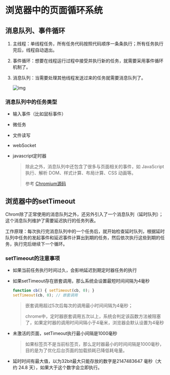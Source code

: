 # 浏览器中的页面循环系统

## 消息队列、事件循环

1. 主线程：单线程任务，所有任务代码按照代码顺序一条条执行；所有任务执行完后，线程自动退出。

2. 事件循环：想要在线程运行过程中接受并执行新的任务，就需要采用事件循环机制了。

3. 消息队列：当需要处理其他线程发送过来的任务就需要消息队列了。

   ![img](https://blog.poetries.top/img/static/gitee/2019/11/30.png)

### 消息队列中的任务类型

- 输入事件（比如鼠标事件）

- 微任务

- 文件读写

- webSocket

- javascript定时器

  > 除此之外，消息队列中还包含了很多与页面相关的事件，如 JavaScript 执行、解析 DOM、样式计算、布局计算、CSS 动画等。
  >
  > 参考 [Chromium源码](https://source.chromium.org/chromium/chromium/src/+/main:third_party/blink/public/platform/task_type.h)

## 浏览器中的setTimeout

Chrom除了正常使用的消息队列之外，还另外引入了一个消息队列（延时队列）；这个消息队列维护了需要延迟执行的任务列表。

工作原理：每次执行完消息队列中的一个任务后，就开始检查延时队列，根据延时队列中任务的发起事件和延迟事件计算出到期的任务，然后依次执行这些到期的任务，执行完后继续下一个循环。

### setTimeout的注意事项

- 如果当前任务执行时间过久，会影响延迟到期定时器任务的执行

- 如果setTimeout存在嵌套调用，那么系统会设置最短时间间隔为4毫秒

  ```js
  function cb() { setTimeout(cb, 0); }
  setTimeout(cb, 0); // 嵌套调用
  ```

  > 嵌套调用超过5次后每次的调用最小时间间隔为4毫秒；
  >
  > chrome中，定时器嵌套调用五次以上，系统会判定该函数方法被阻塞了，如果定时器的调用时间间隔小于4毫米，浏览器会默认设置为4毫秒

- 未激活的页面，setTimeout执行最小间隔是1000毫秒

  > 如果标签页不是当前标签页，那么定时器最小的时间间隔是1000毫秒，目的是为了优化后台页面的加载损耗已降低耗电量。

- 延时时间有最大值，以为32bit最大只能存放的数字是2147483647 毫秒（大约 24.8 天），如果大于这个数字会立即执行。